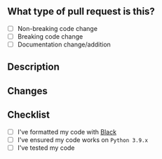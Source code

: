 ## What type of pull request is this?

<!-- Check whichever applies to your PR -->
- [ ] Non-breaking code change
- [ ] Breaking code change
- [ ] Documentation change/addition 

## Description
<!-- Clearly and concisely describe what this PR is for, and why you feel it should be merged. -->


## Changes
<!-- - A bullet pointed list outlining the changes you have made -->


## Checklist

<!-- These are actions you **must** have taken, if you haven't, your PR will be rejected -->
- [ ] I've formatted my code with [Black](https://black.readthedocs.io/en/stable/)
- [ ] I've ensured my code works on `Python 3.9.x`
- [ ] I've tested my code

